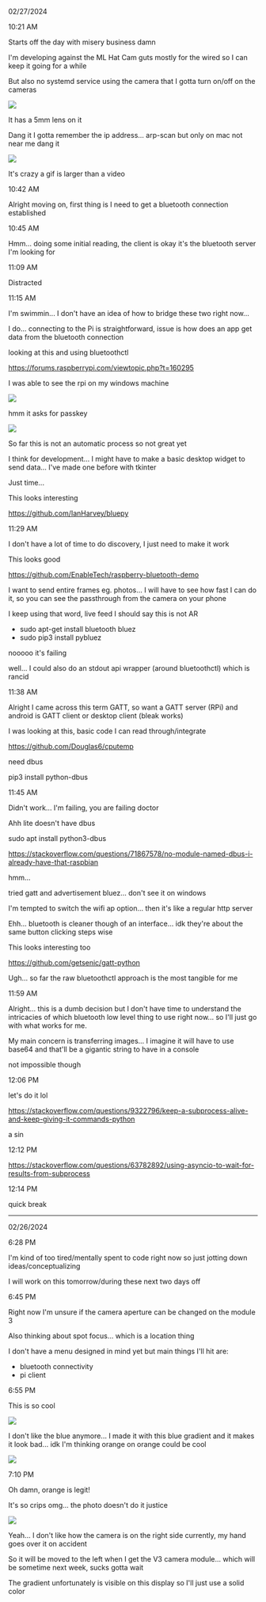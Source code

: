 02/27/2024

10:21 AM

Starts off the day with misery business damn

I'm developing against the ML Hat Cam guts mostly for the wired so I can keep it going for a while

But also no systemd service using the camera that I gotta turn on/off on the cameras

<img src="./devlog-images/ml-hat-cam-guts.JPG"/>

It has a 5mm lens on it

Dang it I gotta remember the ip address... arp-scan but only on mac not near me dang it

<img src="./devlog-images/focus.gif"/>

It's crazy a gif is larger than a video

10:42 AM

Alright moving on, first thing is I need to get a bluetooth connection established

10:45 AM

Hmm... doing some initial reading, the client is okay it's the bluetooth server I'm looking for

11:09 AM

Distracted

11:15 AM

I'm swimmin... I don't have an idea of how to bridge these two right now...

I do... connecting to the Pi is straightforward, issue is how does an app get data from the bluetooth connection

looking at this and using bluetoothctl

https://forums.raspberrypi.com/viewtopic.php?t=160295

I was able to see the rpi on my windows machine

<img src="./devlog-images/found.png"/>

hmm it asks for passkey

<img src="./devlog-images/rpi-side.png"/>

So far this is not an automatic process so not great yet

I think for development... I might have to make a basic desktop widget to send data... I've made one before with tkinter

Just time...

This looks interesting

https://github.com/IanHarvey/bluepy

11:29 AM

I don't have a lot of time to do discovery, I just need to make it work

This looks good

https://github.com/EnableTech/raspberry-bluetooth-demo

I want to send entire frames eg. photos... I will have to see how fast I can do it, so you can see the passthrough from the camera on your phone

I keep using that word, live feed I should say this is not AR

- sudo apt-get install bluetooth bluez
- sudo pip3 install pybluez

nooooo it's failing

well... I could also do an stdout api wrapper (around bluetoothctl) which is rancid

11:38 AM

Alright I came across this term GATT, so want a GATT server (RPi) and android is GATT client or desktop client (bleak works)

I was looking at this, basic code I can read through/integrate

https://github.com/Douglas6/cputemp

need dbus

pip3 install python-dbus

11:45 AM

Didn't work... I'm failing, you are failing doctor

Ahh lite doesn't have dbus

sudo apt install python3-dbus

https://stackoverflow.com/questions/71867578/no-module-named-dbus-i-already-have-that-raspbian

hmm...

tried gatt and advertisement bluez... don't see it on windows

I'm tempted to switch the wifi ap option... then it's like a regular http server

Ehh... bluetooth is cleaner though of an interface... idk they're about the same button clicking steps wise

This looks interesting too

https://github.com/getsenic/gatt-python

Ugh... so far the raw bluetoothctl approach is the most tangible for me

11:59 AM

Alright... this is a dumb decision but I don't have time to understand the intricacies of which bluetooth low level thing to use right now... so I'll just go with what works for me.

My main concern is transferring images... I imagine it will have to use base64 and that'll be a gigantic string to have in a console

not impossible though

12:06 PM

let's do it lol

https://stackoverflow.com/questions/9322796/keep-a-subprocess-alive-and-keep-giving-it-commands-python

a sin

12:12 PM

https://stackoverflow.com/questions/63782892/using-asyncio-to-wait-for-results-from-subprocess

12:14 PM

quick break

---

02/26/2024

6:28 PM

I'm kind of too tired/mentally spent to code right now so just jotting down ideas/conceptualizing

I will work on this tomorrow/during these next two days off

6:45 PM

Right now I'm unsure if the camera aperture can be changed on the module 3

Also thinking about spot focus... which is a location thing

I don't have a menu designed in mind yet but main things I'll hit are:

- bluetooth connectivity
- pi client

6:55 PM

This is so cool

<img src="./devlog-images/side-by-side.JPG"/>

I don't like the blue anymore... I made it with this blue gradient and it makes it look bad... idk I'm thinking orange on orange could be cool

<img src="./devlog-images/drawing.JPG"/>

7:10 PM

Oh damn, orange is legit!

It's so crips omg... the photo doesn't do it justice

<img src="./devlog-images/orange.JPG"/>

Yeah... I don't like how the camera is on the right side currently, my hand goes over it on accident

So it will be moved to the left when I get the V3 camera module... which will be sometime next week, sucks gotta wait

The gradient unfortunately is visible on this display so I'll just use a solid color
